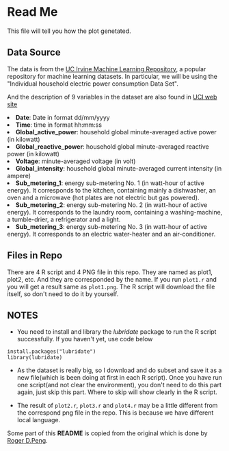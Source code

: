 # Read Me

This file will tell you how the plot genetated.

## Data Source

The data is from the <a href="http://archive.ics.uci.edu/ml/">UC Irvine Machine Learning Repository</a>, a popular repository for machine learning datasets. 
In particular, we will be using the "Individual household electric power consumption Data Set".

And the description of 9 variables in the dataset are also found in <a href="https://archive.ics.uci.edu/ml/datasets/Individual+household+electric+power+consumption">UCI web site</a> 

<li><b>Date</b>: Date in format dd/mm/yyyy </li>
<li><b>Time</b>: time in format hh:mm:ss </li>
<li><b>Global_active_power</b>: household global minute-averaged active power (in kilowatt) </li>
<li><b>Global_reactive_power</b>: household global minute-averaged reactive power (in kilowatt) </li>
<li><b>Voltage</b>: minute-averaged voltage (in volt) </li>
<li><b>Global_intensity</b>: household global minute-averaged current intensity (in ampere) </li>
<li><b>Sub_metering_1</b>: energy sub-metering No. 1 (in watt-hour of active energy). It corresponds to the kitchen, containing mainly a dishwasher, an oven and a microwave (hot plates are not electric but gas powered). </li>
<li><b>Sub_metering_2</b>: energy sub-metering No. 2 (in watt-hour of active energy). It corresponds to the laundry room, containing a washing-machine, a tumble-drier, a refrigerator and a light. </li>
<li><b>Sub_metering_3</b>: energy sub-metering No. 3 (in watt-hour of active energy). It corresponds to an electric water-heater and an air-conditioner.</li>
</ol>

## Files in Repo

There are 4 R script and 4 PNG file in this repo. They are named as plot1, plot2, etc. And they are corresponded by the name. 
If you run `plot1.r` and you will get a result same as `plot1.png`.
The R script will download the file itself, so don't need to do it by yourself.

## NOTES
* You need to install and library the _lubridate_ package to run the R script successfully. If you haven't yet, use code below
```{r eval = FALSE}
install.packages("lubridate")
library(lubridate)
```
* As the dataset is really big, so I download and do subset and save it as a new file(which is been doing at first in each R script). Once you have run one script(and not clear the environment), you don't need to do this part again, just skip this part. Where to skip will show clearly in the R script.

* The result of `plot2.r`, `plot3.r` and `plot4.r` may be a little different from the correspond png file in the repo. This is because we have different local language.

Some part of this **README** is copied from the original which is done by <a href="https://github.com/rdpeng">Roger D.Peng</a>.